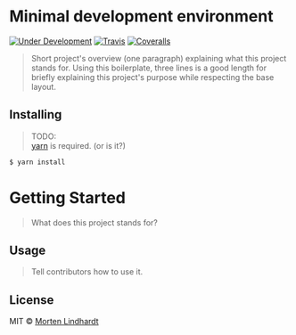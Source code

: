# Minimal development environment

<!--- Add more badges from shields.io when needed -->
[![Under Development](https://img.shields.io/badge/under-development-orange.svg?style=flat-square)](https://github.com/r3Fuze/minimal-dev)
[![Travis](https://img.shields.io/travis/r3Fuze/minimal-dev.svg?style=flat-square)](https://travis-ci.org/r3Fuze/minimal-dev)
[![Coveralls](https://img.shields.io/coveralls/r3Fuze/minimal-dev.svg?style=flat-square)](https://coveralls.io/github/r3Fuze/minimal-dev)


> Short project's overview (one paragraph) explaining what this project stands for. Using this boilerplate, three lines is a good length for briefly explaining this project's purpose while respecting the base layout.


## Installing

> TODO:  
> [yarn](https://yarnpkg.com/en/docs/install) is required. (or is it?)

```sh
$ yarn install
```

# Getting Started

> What does this project stands for?

## Usage

> Tell contributors how to use it.

## License
MIT © [Morten Lindhardt](https://github.com/r3fuze)
